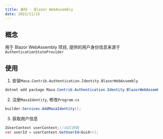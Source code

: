 ```yaml
---
title: 身份 - Blazor WebAssembly
date: 2022/11/15
---
```


## 概念

用于 Blazor WebAssembly 项目, 提供的用户身份信息来源于`AuthenticationStateProvider`

## 使用

1. 安装`Masa.Contrib.Authentication.Identity.BlazorWebAssembly`

``` C#
dotnet add package Masa.Contrib.Authentication.Identity.BlazorWebAssembly
```

2. 注册`MasaIdentity`, 修改`Program.cs`

``` C#
builder.Services.AddMasaIdentity();
```

3. 获取用户信息

``` C#
IUserContext userContext;//从DI获取
var userId = userContext.GetUserId<Guid>();
```
